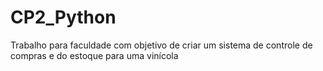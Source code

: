 # CP2_Python
Trabalho para faculdade com objetivo de criar um sistema de controle de compras e do estoque para uma vinícola 
